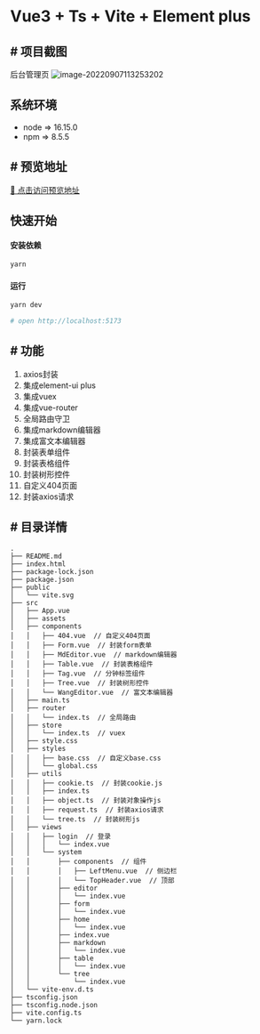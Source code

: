 # Vue3 + Ts + Vite + Element plus

## # 项目截图

后台管理页
![image-20220907113253202](https://img.chenbz.com/image-20220907113253202.png)



## 系统环境

- node => 16.15.0
- npm => 8.5.5



## # 预览地址

[🚀 点击访问预览地址](https://chenbz777.github.io/vue3_admin_base/)



## 快速开始

#### 安装依赖

```bash
yarn
```

#### 运行

```bash
yarn dev

# open http://localhost:5173
```



## # 功能

1. axios封装
2. 集成element-ui plus
3. 集成vuex
4. 集成vue-router
5. 全局路由守卫
6. 集成markdown编辑器
7. 集成富文本编辑器
8. 封装表单组件
9. 封装表格组件
10. 封装树形控件
11. 自定义404页面
12. 封装axios请求



## # 目录详情

```
.
├── README.md
├── index.html
├── package-lock.json
├── package.json
├── public
│   └── vite.svg
├── src
│   ├── App.vue
│   ├── assets
│   ├── components
│   │   ├── 404.vue  // 自定义404页面
│   │   ├── Form.vue  // 封装form表单
│   │   ├── MdEditor.vue  // markdown编辑器
│   │   ├── Table.vue  // 封装表格组件
│   │   ├── Tag.vue  // 分钟标签组件
│   │   ├── Tree.vue  // 封装树形控件
│   │   └── WangEditor.vue  // 富文本编辑器
│   ├── main.ts
│   ├── router
│   │   └── index.ts  // 全局路由
│   ├── store
│   │   └── index.ts  // vuex
│   ├── style.css
│   ├── styles
│   │   ├── base.css  // 自定义base.css
│   │   └── global.css
│   ├── utils
│   │   ├── cookie.ts  // 封装cookie.js
│   │   ├── index.ts
│   │   ├── object.ts  // 封装对象操作js
│   │   ├── request.ts  // 封装axios请求
│   │   └── tree.ts  // 封装树形js
│   ├── views
│   │   ├── login  // 登录
│   │   │   └── index.vue
│   │   └── system
│   │       ├── components  // 组件
│   │       │   ├── LeftMenu.vue  // 侧边栏
│   │       │   └── TopHeader.vue  // 顶部
│   │       ├── editor
│   │       │   └── index.vue
│   │       ├── form
│   │       │   └── index.vue
│   │       ├── home
│   │       │   └── index.vue
│   │       ├── index.vue
│   │       ├── markdown
│   │       │   └── index.vue
│   │       ├── table
│   │       │   └── index.vue
│   │       └── tree
│   │           └── index.vue
│   └── vite-env.d.ts
├── tsconfig.json
├── tsconfig.node.json
├── vite.config.ts
└── yarn.lock
```
